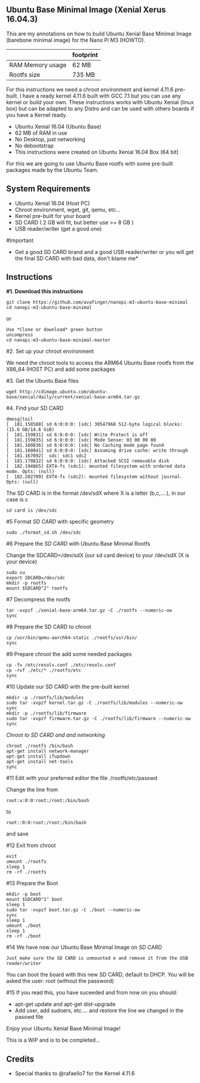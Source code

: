 Ubuntu Base Minimal Image (Xenial Xerus 16.04.3)
------------------------------------------------

This are my annotations on how to build Ubuntu Xenial Base Minimal Image (barebone minimal image) for the Nano Pi M3 (HOWTO).

|                      |footprint |
|----------------------|----------|
|RAM Memory usage      |  62 MB   |
|Rootfs size           | 735 MB   |


For this instructions we need a chroot environment and kernel 4.11.6 pre-built.
I have a ready kernel 4.11.6 built with GCC 7.1 but you can use any kernel or build your own.
These instructions works with Ubuntu Xenial (linux box) but can be adapted to any Distro and can be used with others boards if you have a Kernel ready.

* Ubuntu Xenial 16.04 (Ubuntu Base)
* 62 MB of RAM in use
* No Desktop, just networking
* No debootstrap
* This instructions were created on Ubuntu Xenial 16.04 Box (64 bit)

For this we are going to use Ubuntu Base rootfs with some pre-built packages made by the Ubuntu Team.

System Requirements
-------------------

* Ubuntu Xenial 16.04 (Host PC)
* Chroot environment, wget, git, qemu, etc...
* Kernel pre-built for your board
* SD CARD ( 2 GB will fit, but better use >= 8 GB )
* USB reader/writer (get a good one)

#Important

* Get a good SD CARD brand and a good USB reader/writer or you will get the final SD CARD with bad data, don't blame me*


Instructions
------------

**#1. Download this instructions**

	git clone https://github.com/avafinger/nanopi-m3-ubuntu-base-minimal
	cd nanopi-m3-ubuntu-base-minimal

or

	Use *Clone or download* green button
	uncompress
	cd nanopi-m3-ubuntu-base-minimal-master


#2. Set up your chroot environment

We need the chroot tools to access the ARM64 Ubuntu Base rootfs from the X86_64 (HOST PC) and add some packages


#3. Get the Ubuntu Base files

	wget http://cdimage.ubuntu.com/ubuntu-base/xenial/daily/current/xenial-base-arm64.tar.gz
 

#4. Find your SD CARD

	dmesg|tail
	[  181.158588] sd 6:0:0:0: [sdc] 30547968 512-byte logical blocks: (15.6 GB/14.6 GiB)
	[  181.159831] sd 6:0:0:0: [sdc] Write Protect is off
	[  181.159835] sd 6:0:0:0: [sdc] Mode Sense: 03 00 00 00
	[  181.160836] sd 6:0:0:0: [sdc] No Caching mode page found
	[  181.160841] sd 6:0:0:0: [sdc] Assuming drive cache: write through
	[  181.167092]  sdc: sdc1 sdc2
	[  181.170832] sd 6:0:0:0: [sdc] Attached SCSI removable disk
	[  182.194865] EXT4-fs (sdc1): mounted filesystem with ordered data mode. Opts: (null)
	[  182.202709] EXT4-fs (sdc2): mounted filesystem without journal. Opts: (null)
	

The SD CARD is in the format /dev/sdX where X is a letter (b,c,....), in our case is c

	sd card is /dev/sdc


#5 Format *SD CARD* with specific geometry

	sudo ./format_sd.sh /dev/sdc


#6 Prepare the *SD CARD* with Ubuntu Base Minimal Rootfs

Change the SDCARD=/dev/sdX (our sd card device) to your /dev/sdX (X is your device)

	sudo su
	export SDCARD=/dev/sdc
	mkdir -p rootfs
	mount $SDCARD"2" rootfs


#7 Decompress the rootfs

	tar -xvpzf ./xenial-base-arm64.tar.gz -C ./rootfs --numeric-ow
	sync


#8 Prepare the SD CARD to chroot

	cp /usr/bin/qemu-aarch64-static ./rootfs/usr/bin/
	sync


#9 Prepare chroot the add some needed packages

	cp -fv /etc/resolv.conf ./etc/resolv.conf
	cp -rvf ./etc/* ./rootfs/etc
	sync


#10 Update our SD CARD with the pre-built kernel

	mkdir -p ./rootfs/lib/modules
	sudo tar -xvpzf kernel.tar.gz -C ./rootfs/lib/modules --numeric-ow
	sync
	mkdir -p ./rootfs/lib/firmware
	sudo tar -xvpzf firmware.tar.gz -C ./rootfs/lib/firmware --numeric-ow
	sync


*Chroot to SD CARD and and networking*

	chroot ./rootfs /bin/bash
	apt-get install network-manager
	apt-get install ifupdown
	apt-get install net-tools
	sync

#11 Edit with your preferred editor the file ./rootfs/etc/passwd

Change the line from

	root:x:0:0:root:/root:/bin/bash

to

	root::0:0:root:/root:/bin/bash

and save


#12 Exit from chroot

	exit
	umount ./rootfs
	sleep 1
	rm -rf ./rootfs


#13 Prepare the Boot

	mkdir -p boot
	mount $SDCARD"1" boot
	sleep 1
	sudo tar -xvpzf boot.tar.gz -C ./boot --numeric-ow
	sync
	sleep 1
	umount ./boot
	sleep 1
	rm -rf ./boot

#14 We have now our Ubuntu Base Minimal Image on *SD CARD*

	Just make sure the SD CARD is unmounted e and remove it from the USB reader/writer

You can boot the board with this new SD CARD, default to DHCP.
You will be asked the user: root (without the password)
	

#15 If you read this, you have suceeded and from now on you should:

* apt-get update and apt-get dist-upgrade
* Add user, add sudoers, etc.... and restore the line we changed in the passwd file


Enjoy your Ubuntu Xenial Base Minimal Image!

This is a WiP and is to be completed...


Credits
-------
* Special thanks to @rafaello7 for the Kernel 4.11.6
